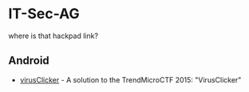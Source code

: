 # IT-Sec-AG

where is that hackpad link?

## Android
- [virusClicker](https://github.com/sasukeourad/virusClicker) - A solution to the TrendMicroCTF 2015: "VirusClicker"
